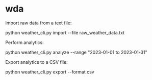# wda
Import raw data from a text file:

python weather_cli.py import --file raw_weather_data.txt

Perform analytics:

python weather_cli.py analyze --range "2023-01-01 to 2023-01-31"

Export analytics to a CSV file:

python weather_cli.py export --format csv
